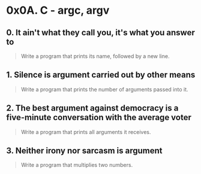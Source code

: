 # 0x0A. C - argc, argv

## 0. It ain't what they call you, it's what you answer to
> Write a program that prints its name, followed by a new line.

## 1. Silence is argument carried out by other means
> Write a program that prints the number of arguments passed into it.

## 2. The best argument against democracy is a five-minute conversation with the average voter
> Write a program that prints all arguments it receives.

## 3. Neither irony nor sarcasm is argument
> Write a program that multiplies two numbers.
